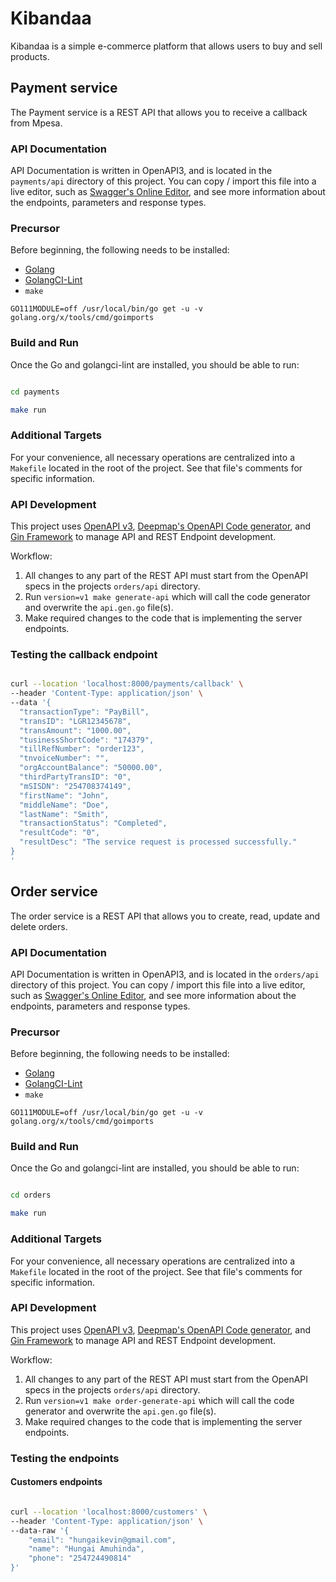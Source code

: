 # Kibandaa

Kibandaa is a simple e-commerce platform that allows users to buy and sell products.

## Payment service

The Payment service is a REST API that allows you to receive a callback from Mpesa.

### API Documentation

API Documentation is written in OpenAPI3, and is located in the `payments/api` directory of this project. You can copy / import this file into a live editor, such as [Swagger's Online Editor](https://editor.swagger.io/), and see more information about the endpoints, parameters and response types.

### Precursor

Before beginning, the following needs to be installed:

- [Golang](https://go.dev/doc/install)
- [GolangCI-Lint](https://golangci-lint.run/usage/install/)
- `make`

`GO111MODULE=off /usr/local/bin/go get -u -v golang.org/x/tools/cmd/goimports`

### Build and Run

Once the Go and golangci-lint are installed, you should be able to run:

```bash

cd payments

make run

```

### Additional Targets

For your convenience, all necessary operations are centralized into a `Makefile` located in the root of the project. See that file's comments for specific information.

### API Development

This project uses [OpenAPI v3](https://spec.openapis.org/oas/v3.1.0), [Deepmap's OpenAPI Code generator](https://github.com/deepmap/oapi-codegen), and [Gin Framework](https://gin-gonic.com/) to manage API and REST Endpoint development.

Workflow:

1. All changes to any part of the REST API must start from the OpenAPI specs in the projects `orders/api` directory.
2. Run `version=v1 make generate-api` which will call the code generator and overwrite the `api.gen.go` file(s).
3. Make required changes to the code that is implementing the server endpoints.


### Testing the callback endpoint

```bash 

curl --location 'localhost:8000/payments/callback' \
--header 'Content-Type: application/json' \
--data '{
  "transactionType": "PayBill",
  "transID": "LGR12345678",
  "transAmount": "1000.00",
  "tusinessShortCode": "174379",
  "tillRefNumber": "order123",
  "tnvoiceNumber": "",
  "orgAccountBalance": "50000.00",
  "thirdPartyTransID": "0",
  "mSISDN": "254708374149",
  "firstName": "John",
  "middleName": "Doe",
  "lastName": "Smith",
  "transactionStatus": "Completed",
  "resultCode": "0",
  "resultDesc": "The service request is processed successfully."
}
'

```


## Order service

The order service is a REST API that allows you to create, read, update and delete orders.

### API Documentation

API Documentation is written in OpenAPI3, and is located in the `orders/api` directory of this project. You can copy / import this file into a live editor, such as [Swagger's Online Editor](https://editor.swagger.io/), and see more information about the endpoints, parameters and response types.

### Precursor

Before beginning, the following needs to be installed:
- [Golang](https://go.dev/doc/install)
- [GolangCI-Lint](https://golangci-lint.run/usage/install/)
- `make`

`GO111MODULE=off /usr/local/bin/go get -u -v golang.org/x/tools/cmd/goimports`

### Build and Run

Once the Go and golangci-lint are installed, you should be able to run:

```bash 

cd orders

make run 

```
### Additional Targets

For your convenience, all necessary operations are centralized into a `Makefile` located in the root of the project. See that file's comments for specific information.

### API Development

This project uses [OpenAPI v3](https://spec.openapis.org/oas/v3.1.0), [Deepmap's OpenAPI Code generator](https://github.com/deepmap/oapi-codegen), and [Gin Framework](https://gin-gonic.com/) to manage API and REST Endpoint development.

Workflow:

1. All changes to any part of the REST API must start from the OpenAPI specs in the projects `orders/api` directory.
2. Run `version=v1 make order-generate-api` which will call the code generator and overwrite the `api.gen.go` file(s).
3. Make required changes to the code that is implementing the server endpoints.

### Testing the endpoints

#### Customers endpoints

```bash 

curl --location 'localhost:8000/customers' \
--header 'Content-Type: application/json' \
--data-raw '{
    "email": "hungaikevin@gmail.com",
    "name": "Hungai Amuhinda",
    "phone": "254724490814"
}'

```

